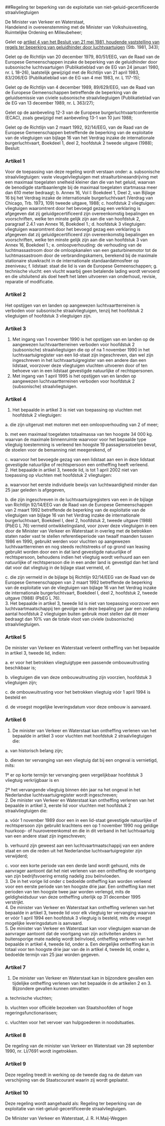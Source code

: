<meta http-equiv='Content-Type' content='text/html; charset=utf-8' />

##Regeling ter beperking van de exploitatie van niet-geluid-gecertificeerde straalvliegtuigen

De Minister van Verkeer en Waterstaat,  
Handelend in overeenstemming met de Minister van Volkshuisvesting, Ruimtelijke Ordening en Milieubeheer;

Gelet op [artikel 4 van het Besluit van 21 mei 1981, houdende vaststelling van regels ter beperking van geluidhinder door luchtvaartuigen](../../../../../../../../../../../AMvB/besluit/beperking/geluidhinder/luchtvaartuigen/BWBR0003404/README.md) (Stb. 1981, 343);

Gelet op de Richtlijn van 20 december 1979, 80/51/EEG, van de Raad van de Europese Gemeenschappen inzake de beperking van de geluidhinder door subsonische luchtvaartuigen (Publikatieblad van de EG van 24 januari 1980, nr. L 18–26), laatstelijk gewijzigd met de Richtlijn van 21 april 1983, 83/206/EG (Publikatieblad van de EG van 4 mei 1983, nr. L 117-15);

Gelet op de Richtlijn van 4 december 1989, 89/629/EEG, van de Raad van de Europese Gemeenschappen betreffende de beperking van de geluidsemissie van civiele subsonische straalvliegtuigen (Publikatieblad van de EG van 13 december 1989, nr. L 363/27);

Gelet op de aanbeveling 12-3 van de Europese burgerluchtvaartconferentie (ECAC), zoals gewijzigd met aanbeveling 13-1 van 10 juni 1988;

Gelet op de Richtlijn van 2 maart 1992, 92/14/EEG, van de Raad van de Europese Gemeenschappen betreffende de beperking van de exploitatie van de vliegtuigen van bijlage 16 van het Verdrag inzake de internationale burgerluchtvaart, Boekdeel 1, deel 2, hoofdstuk 2 tweede uitgave (1988);
Besluit:    

### Artikel  1  

Voor de toepassing van deze regeling wordt verstaan onder:   a. subsonische straalvliegtuigen:  vaste vleugelvliegtuigen met straalturbineaandrijving met een maximaal toegelaten snelheid kleiner dan die van het geluid, waarvan de benodigde startbaanlengte bij de maximaal toegelaten startmassa meer dan 610 meter bedraagt;    b. Annex 16, Vol I:  Boekdeel 1, Deel 2, van Bijlage 16 bij het Verdrag inzake de internationale burgerluchtvaart (Verdrag van Chicago, Trb. 1973, 109) tweede uitgave, 1988;    c. hoofdstuk 2 vliegtuigen:  vliegtuigen waaromtrent door het bevoegd gezag een verklaring is afgegeven dat zij geluidgecertificeerd zijn overeenkomstig bepalingen en voorschriften, welke ten minste gelijk zijn aan die van hoofdstuk 2, paragraaf 2.4.1 van Annex 16, Boekdeel 1.;    d. hoofdstuk 3 vliegtuigen:  vliegtuigen waaromtrent door het bevoegd gezag een verklaring is afgegeven dat zij geluidgecertificeerd zijn overeenkomstig bepalingen en voorschriften, welke ten minste gelijk zijn aan die van hoofdstuk 3 van Annex 16, Boekdeel 1.;    e. omloopverhouding:  de verhouding van de luchtmassastroom door de omloopkanalen van een gasturbinemotor tot de luchtmassastroom door de verbrandingskamers, berekend bij de maximale stationaire stuwkracht in de internationale standaardatmosfeer op zeeniveau;    f. lidstaat:  staat die lid is van de Europese Gemeenschappen;    g. technische vlucht:  een vlucht waarbij geen betalende lading wordt vervoerd en die uitsluitend als doel heeft het laten uitvoeren van onderhoud, revisie, reparatie of modificatie.     

### Artikel  2  

Het opstijgen van en landen op aangewezen luchtvaartterreinen is verboden voor subsonische straalvliegtuigen, tenzij het hoofdstuk 2 vliegtuigen of hoofdstuk 3 vliegtuigen zijn.  

### Artikel  3  

1.  Met ingang van 1 november 1990 is het opstijgen van en landen op de aangewezen luchtvaartterreinen verboden voor hoofdstuk 2 (subsonische) straalvliegtuigen die op of na 1 november 1990 in het luchtvaartuigregister van een lid-staat zijn ingeschreven, dan wel zijn ingeschreven in het luchtvaartuigregister van een andere dan een lidstaat, voorzover deze vliegtuigen vluchten uitvoeren door of ten behoeve van in een lidstaat gevestigde natuurlijke of rechtspersonen.   
2.  Met ingang van 1 april 1995 is het opstijgen van en landen op aangewezen luchtvaartterreinen verboden voor hoofdstuk 2 (subsonische) straalvliegtuigen.   

### Artikel  4  

1.  Het bepaalde in artikel 3 is niet van toepassing op vluchten met hoofdstuk 2 vliegtuigen: 

a. die zijn uitgerust met motoren met een omloopverhouding van 2 of meer;  

b. met een maximaal toegelaten totaalmassa van ten hoogste 34 000 kg. waarvan de maximale binnenruimte waarvoor voor het bepaalde type vliegtuig toestemming is verleend ten hoogste 19 passagiersstoelen bevat, de stoelen voor de bemanning niet meegerekend, of  

c. waarvoor het bevoegde gezag van een lidstaat aan een in deze lidstaat gevestigde natuurlijke of rechtspersoon een ontheffing heeft verleend.     
2.  Het bepaalde in artikel 3, tweede lid, is tot 1 april 2002 niet van toepassing op vluchten met hoofdstuk 2 vliegtuigen: 

a. waarvoor het eerste individuele bewijs van luchtwaardigheid minder dan 25 jaar geleden is afgegeven,  

b. die zijn ingeschreven in de luchtvaartuigregisters van een in de bijlage van Richtlijn 92/14/EEG van de Raad van de Europese Gemeenschappen van 2 maart 1992 betreffende de beperking van de exploitatie van de vliegtuigen van bijlage 16 van het Verdrag inzake de internationale burgerluchtvaart, Boekdeel I, deel 2, hoofdstuk 2, tweede uitgave (1988) (PbEG L 76) vermeld ontwikkelingsland, voor zover deze vliegtuigen in een door de Minister van Verkeer en Waterstaat in overleg met de betrokken staten nader vast te stellen referentieperiode van twaalf maanden tussen 1986 en 1990, gebruikt werden voor vluchten op aangewezen luchtvaartterreinen en nog steeds rechtstreeks of op grond van leasing gebruikt worden door een in dat land gevestigde natuurlijke of rechtspersoon, behoudens indien het vliegtuig wordt verhuurd aan een natuurlijke of rechtspersoon die in een ander land is gevestigd dan het land dat voor dat vliegtuig in de bijlage staat vermeld, of.  

c. die zijn vermeld in de bijlage bij Richtlijn 92/14/EEG van de Raad van de Europese Gemeenschappen van 2 maart 1992 betreffende de beperking van de exploitatie van de vliegtuigen van bijlage 16 van het Verdrag inzake de internationale burgerluchtvaart, Boekdeel I, deel 2, hoofdstuk 2, tweede uitgave (1988) (PbEG L 76).     
3.  Het bepaalde in artikel 3, tweede lid is niet van toepassing voorzover een luchtvaartmaatschappij ten gevolge van deze bepaling per jaar een zodanig aantal hoofdstuk 2 vliegtuigen buiten gebruik moet stellen dat dit meer bedraagt dan 10% van de totale vloot van civiele (subsonische) straalvliegtuigen.   

### Artikel  5  

De minister van Verkeer en Waterstaat verleent ontheffing van het bepaalde in artikel 3, tweede lid, indien: 

a. er voor het betrokken vliegtuigtype een passende ombouwuitrusting beschikbaar is;  

b. vliegtuigen die van deze ombouwuitrusting zijn voorzien, hoofdstuk 3 vliegtuigen zijn;  

c. de ombouwuitrusting voor het betrokken vliegtuig vóór 1 april 1994 is besteld en  

d. de vroegst mogelijke leveringsdatum voor deze ombouw is aanvaard.    

### Artikel  6  

1.  De minister van Verkeer en Waterstaat kan ontheffing verlenen van het bepaalde in artikel 3 voor vluchten met hoofdstuk 2 straalvliegtuigen die: 

a. van historisch belang zijn;  

b. dienen ter vervanging van een vliegtuig dat bij een ongeval is vernietigd, mits: 

1º er op korte termijn ter vervanging geen vergelijkbaar hoofdstuk 3 vliegtuig verkrijgbaar is en  

2º het vervangende vliegtuig binnen één jaar na het ongeval in het Nederlandse luchtvaartuigregister wordt ingeschreven;       
2.  De minister van Verkeer en Waterstaat kan ontheffing verlenen van het bepaalde in artikel 3, eerste lid voor vluchten met hoofdstuk 2 straalvliegtuigen die: 

a. vóór 1 november 1989 door een in een lid-staat gevestigde natuurlijke of rechtspersoon zijn gebruikt krachtens een op 1 november 1990 nog geldige huurkoop- of huurovereenkomst en die in dit verband in het luchtvaartuig van een andere staat zijn ingeschreven;  

b. verhuurd zijn geweest aan een luchtvaartmaatschappij van een andere staat en om die reden uit het Nederlandse luchtvaartuigregister zijn verwijderd;  

c. voor een korte periode van een derde land wordt gehuurd, mits de aanvrager aantoont dat het niet verlenen van een ontheffing de voortgang van zijn bedrijfsvoering ernstig nadelig zou beïnvloeden.     
3.  De in het vorige lid onder c bedoelde ontheffing kan worden verleend voor een eerste periode van ten hoogste drie jaar. Een ontheffing kan met perioden van ten hoogste twee jaar worden verlengd, mits de geldigheidsduur van deze ontheffing uiterlijk op 31 december 1995 verstrijkt.   
4.  De minister van Verkeer en Waterstaat kan ontheffing verlenen van het bepaalde in artikel 3, tweede lid voor elk vliegtuig ter vervanging waarvan er vóór 1 april 1994 een hoofdstuk 3 vliegtuig is besteld, mits de vroegst mogelijke leveringsdatum is aanvaard.   
5.  De minister van Verkeer en Waterstaat kan voor vliegtuigen waarvan de aanvrager aantoont dat de voortgang van zijn activiteiten anders in buitensporige mate nadelig wordt beïnvloed, ontheffing verlenen van het bepaalde in artikel 4, tweede lid, onder a. Een dergelijke ontheffing kan in totaal voor ten hoogste drie jaar van de in artikel 4, tweede lid, onder a, bedoelde termijn van 25 jaar worden gegeven.   

### Artikel  7  

1.  De minister van Verkeer en Waterstaat kan in bijzondere gevallen een tijdelijke ontheffing verlenen van het bepaalde in de artikelen 2 en 3. Bijzondere gevallen kunnen omvatten: 

a. technische vluchten;  

b. vluchten voor officiële bezoeken van Staatshoofden of hoge regeringsfunctionarissen;  

c. vluchten voor het vervoer van hulpgoederen in noodsituaties.     

### Artikel  8  

De regeling van de minister van Verkeer en Waterstaat van 28 september 1990, nr. LI/7691 wordt ingetrokken.  

### Artikel  9  

Deze regeling treedt in werking op de tweede dag na de datum van verschijning van de Staatscourant waarin zij wordt geplaatst.  

### Artikel  10  

Deze regeling wordt aangehaald als: Regeling ter beperking van de exploitatie van niet-geluid-gecertificeerde straalvliegtuigen.  

De 
Minister van Verkeer en Waterstaat, 
J. R. H.Maij-Weggen    
